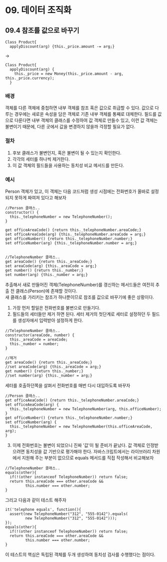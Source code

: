 # 09. 데이터 조직화
## 09.4 참조를 값으로 바꾸기
```JS
Class Product{
  applyDiscount(arg) {this._price.amount -= arg;}
```
->
```JS
Class Product{
  applyDiscount(arg) {
    this._price = new Money(this._price.amount - arg, this._price.currency);
  }
```

### 배경
객체를 다른 객체에 중첩하면 내부 객체를 참조 혹은 값으로 취급할 수 있다.
값으로 다루는 경우에는 새로운 속성을 담은 객체로 기존 내부 객체를 통째로 대체한다.
필드를 값으로 다룬다면 내부 객체의 클래스를 수정하여 값 객체로 만들수 있고, 이런 값 객체는 불변이기 때문에, 다른 곳에서 값을 변경하지 않을까 걱정할 필요가 없다.

### 절차
1. 후보 클래스가 불변인지, 혹은 불변이 될 수 있는지 확인한다.
2. 각각의 세터를 하나씩 제거한다.
3. 이 값 객체의 필드들을 사용하는 동치성 비교 메서드를 만든다.

### 예시
Person 객체가 있고, 이 객체는 다음 코드처럼 생성 시점에는 전화번호가 올바로 설정되지 못하게 짜여져 있다고 해보자
```JS
//Person 클래스..
constructor() {
  this._telephoneNumber = new TelephoneNumber();
}

get officeAreaCode() {return this._telephoneNumber.areaCode;}
set officeAreaCode(arg) {this._telephoneNumber.areaCode = arg;}
get officeNumber() {return this._telephoneNumber.number;}
set officeNumber(arg) {this._telephoneNumber.number = arg;}


//TelephoneNumber 클래스..
get areaCode() {return this._areaCode;}
set areaCode(arg) {this._areaCode = arg;}
get number() {return this._number;}
set number(arg) {this._number = arg;}
```
추출해서 새로 만들어진 객체(TelephoneNumber)를 갱신하는 메서드들은 여전히 추출 전 클래스(Person)에 존재할 것이다.  
새 클래스를 가리키는 참조가 하나뿐이므로 참조를 값으로 바꾸기에 좋은 상황이다.  
1. 가장 먼저 할일은 전화번호를 불변으로 만들기다.
2. 필드들의 세터들만 제거 하면 된다. 세터 제거의 첫단계로 세터로 설정하던 두 필드를 생성자에서 입력받아 설정하게 한다.

```JS
//TelephoneNumber 클래스..
constructor(areaCode, number) {
  this._areaCode = areaCode;
  this._number = number;
}

//제거
get areaCode() {return this._areaCode;}       
//set areaCode(arg) {this._areaCode = arg;}
get number() {return this._number;}
//set number(arg) {this._number = arg;}
```
세터를 호출하던쪽을 살펴서 전화번호를 매번 다시 대입하도록 바꾸자
```JS
//Person 클래스..
get officeAeaCode() {return this._telephoneNumber.areaCode;}
set officeAeaCode(arg) {
  this._telephoneNumber = new TelephoneNumber(arg, this.officeNumber);
}
get officeNumber() {return this._telephoneNumber.number;}
set officeNumber(arg) {
  this._telephoneNumber = new TelephoneNumber(this.officeAreaCode, arg);
}
```
3. 이제 전화번호는 불변이 되었으니 진짜 '값'이 될 준비가 끝났다. 값 객체로 인정받으려면 동치성을 값 기반으로 평가해야 한다. 자바스크립트에서는 라이브러리 차원에서 지원해 주는 부분이 없으므로 equals 메서드를 직접 작성해서 비교해보자
```JS
//TelephoneNumber 클래스..
equals(other){
  if(!(other instanceof TelephoneNumber)) return false;
  return this.areaCode === other.areaCode &&
         this.number === other.number;
}
```
그리고 다음과 같이 테스트 해주자
```JS
it('telephone equals', function(){
  assert(new TelephoneNumber("312", "555-0142").equals(
         new TelephoneNumber("312", "555-0142")));
});
equals(other){
  if(!(other instanceof TelephoneNumber)) return false;
  return this.areaCode === other.areaCode &&
         this.number === other.number;
}
```
이 테스트의 핵심은 독립된 객체를 두개 생성하여 동치성 검사를 수행했다는 점이다.

























